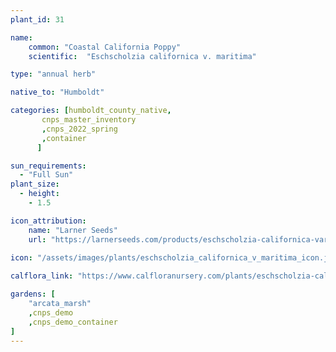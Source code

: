 ```yaml
---
plant_id: 31

name: 
    common: "Coastal California Poppy"  
    scientific:  "Eschscholzia californica v. maritima" 

type: "annual herb"

native_to: "Humboldt"

categories: [humboldt_county_native,
       cnps_master_inventory
       ,cnps_2022_spring
       ,container
      ]

sun_requirements:
  - "Full Sun"
plant_size:
  - height: 
    - 1.5

icon_attribution: 
    name: "Larner Seeds"
    url: "https://larnerseeds.com/products/eschscholzia-californica-var-maritima-coastal-poppy"
 
icon: "/assets/images/plants/eschscholzia_californica_v_maritima_icon.jpg" 

calflora_link: "https://www.calfloranursery.com/plants/eschscholzia-californica-maritima"

gardens: [ 
    "arcata_marsh"
    ,cnps_demo
    ,cnps_demo_container
]
---
```


